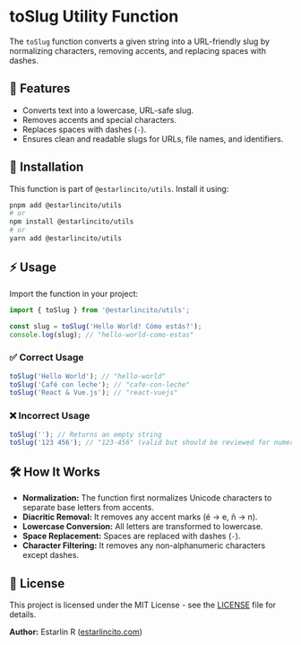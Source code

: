 # toSlug Utility Function

The `toSlug` function converts a given string into a URL-friendly slug by normalizing characters, removing accents, and replacing spaces with dashes.

## 📌 Features

- Converts text into a lowercase, URL-safe slug.
- Removes accents and special characters.
- Replaces spaces with dashes (`-`).
- Ensures clean and readable slugs for URLs, file names, and identifiers.

## 🚀 Installation

This function is part of `@estarlincito/utils`. Install it using:

```bash
pnpm add @estarlincito/utils
# or
npm install @estarlincito/utils
# or
yarn add @estarlincito/utils
```

## ⚡ Usage

Import the function in your project:

```ts
import { toSlug } from '@estarlincito/utils';

const slug = toSlug('Hello World! Cómo estás?');
console.log(slug); // "hello-world-como-estas"
```

### ✅ Correct Usage

```ts
toSlug('Hello World'); // "hello-world"
toSlug('Café con leche'); // "cafe-con-leche"
toSlug('React & Vue.js'); // "react-vuejs"
```

### ❌ Incorrect Usage

```ts
toSlug(''); // Returns an empty string
toSlug('123 456'); // "123-456" (valid but should be reviewed for numeric slugs)
```

## 🛠 How It Works

- **Normalization:** The function first normalizes Unicode characters to separate base letters from accents.
- **Diacritic Removal:** It removes any accent marks (é → e, ñ → n).
- **Lowercase Conversion:** All letters are transformed to lowercase.
- **Space Replacement:** Spaces are replaced with dashes (`-`).
- **Character Filtering:** It removes any non-alphanumeric characters except dashes.

## 📝 License

This project is licensed under the MIT License - see the [LICENSE](../../LICENSE) file for details.

**Author:** Estarlin R ([estarlincito.com](https://estarlincito.com))
